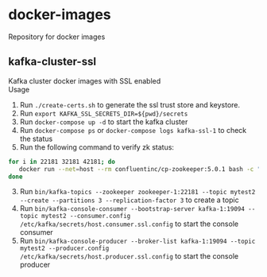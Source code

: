 # docker-images
Repository for docker images
## kafka-cluster-ssl
Kafka cluster docker images with SSL enabled   
Usage
1. Run ```./create-certs.sh``` to generate the ssl trust store and keystore.
2. Run ```export KAFKA_SSL_SECRETS_DIR=${pwd}/secrets```
2. Run ```docker-compose up -d``` to start the kafka cluster
2. Run ```docker-compose ps``` or ```docker-compose logs kafka-ssl-1``` to check the status
3. Run the following command to verify zk status: 
```Bash
for i in 22181 32181 42181; do
   docker run --net=host --rm confluentinc/cp-zookeeper:5.0.1 bash -c "echo stat | nc localhost $i | grep Mode"
done
```
3. Run ```bin/kafka-topics --zookeeper zookeeper-1:22181 --topic mytest2 --create --partitions 3 --replication-factor 3``` to create a topic
4. Run ```bin/kafka-console-consumer --bootstrap-server kafka-1:19094 --topic mytest2 --consumer.config /etc/kafka/secrets/host.consumer.ssl.config``` to start the console consumer
5. Run ```bin/kafka-console-producer --broker-list kafka-1:19094 --topic mytest2 --producer.config /etc/kafka/secrets/host.producer.ssl.config``` to start the console producer
